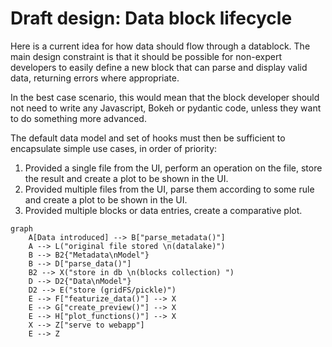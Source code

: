 # Draft design: Data block lifecycle

Here is a current idea for how data should flow through a datablock.
The main design constraint is that it should be possible for non-expert
developers to easily define a new block that can parse and display valid data,
returning errors where appropriate.

In the best case scenario, this would mean that the block developer should not
need to write any Javascript, Bokeh or pydantic code, unless they want to do
something more advanced.

The default data model and set of hooks must then be sufficient to encapsulate
simple use cases, in order of priority:

1. Provided a single file from the UI, perform an operation on the file, store
  the result and create a plot to be shown in the UI.
2. Provided multiple files from the UI, parse them according to some rule and
   create a plot to be shown in the UI.
3. Provided multiple blocks or data entries, create a comparative plot.


<style>
    .route > rect{
        fill:#FF0000;
        stroke:#FFFF00;
        stroke-width:4px;
    }
</style>

```mermaid
graph
    A[Data introduced] --> B["parse_metadata()"]
    A --> L("original file stored \n(datalake)")
    B --> B2{"Metadata\nModel"}
    B --> D["parse_data()"]
    B2 --> X("store in db \n(blocks collection) ")
    D --> D2{"Data\nModel"}
    D2 --> E("store (gridFS/pickle)")
    E --> F["featurize_data()"] --> X
    E --> G["create_preview()"] --> X
    E --> H["plot_functions()"] --> X
    X --> Z["serve to webapp"]
    E --> Z
```
